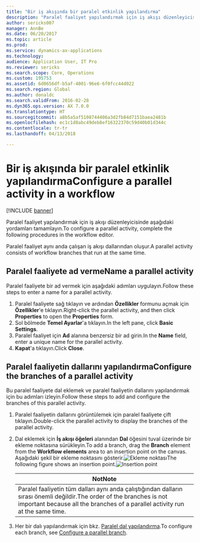```yaml
---
title: "Bir iş akışında bir paralel etkinlik yapılandırma"
description: "Paralel faaliyet yapılandırmak için iş akışı düzenleyicisinde aşağıdaki yordamları tamamlayın."
author: sericks007
manager: AnnBe
ms.date: 06/20/2017
ms.topic: article
ms.prod: 
ms.service: dynamics-ax-applications
ms.technology: 
audience: Application User, IT Pro
ms.reviewer: sericks
ms.search.scope: Core, Operations
ms.custom: 195753
ms.assetid: 6d0656df-b5af-4001-96e6-6f0fcc44d022
ms.search.region: Global
ms.author: donaldc
ms.search.validFrom: 2016-02-28
ms.dyn365.ops.version: AX 7.0.0
ms.translationtype: HT
ms.sourcegitcommit: a8b5a5af5108744406a3d2fb84d7151baea2481b
ms.openlocfilehash: ec1c1d8abc49deb8ef16322370c59d40b01d344c
ms.contentlocale: tr-tr
ms.lasthandoff: 04/13/2018

---
```


# <a name="configure-a-parallel-activity-in-a-workflow"></a><span data-ttu-id="28a66-103">Bir iş akışında bir paralel etkinlik yapılandırma</span><span class="sxs-lookup"><span data-stu-id="28a66-103">Configure a parallel activity in a workflow</span></span>

[!INCLUDE [banner](../includes/banner.md)]

<span data-ttu-id="28a66-104">Paralel faaliyet yapılandırmak için iş akışı düzenleyicisinde aşağıdaki yordamları tamamlayın.</span><span class="sxs-lookup"><span data-stu-id="28a66-104">To configure a parallel activity, complete the following procedures in the workflow editor.</span></span>

<span data-ttu-id="28a66-105">Paralel faaliyet aynı anda çalışan iş akışı dallarından oluşur.</span><span class="sxs-lookup"><span data-stu-id="28a66-105">A parallel activity consists of workflow branches that run at the same time.</span></span>

## <a name="name-a-parallel-activity"></a><span data-ttu-id="28a66-106">Paralel faaliyete ad verme</span><span class="sxs-lookup"><span data-stu-id="28a66-106">Name a parallel activity</span></span>
<span data-ttu-id="28a66-107">Paralel faaliyete bir ad vermek için aşağıdaki adımları uygulayın.</span><span class="sxs-lookup"><span data-stu-id="28a66-107">Follow these steps to enter a name for a parallel activity.</span></span>
1.  <span data-ttu-id="28a66-108">Paralel faaliyete sağ tıklayın ve ardından **Özellikler** formunu açmak için **Özellikler**'e tıklayın.</span><span class="sxs-lookup"><span data-stu-id="28a66-108">Right-click the parallel activity, and then click **Properties** to open the **Properties** form.</span></span>
2.  <span data-ttu-id="28a66-109">Sol bölmede **Temel Ayarlar**'a tıklayın.</span><span class="sxs-lookup"><span data-stu-id="28a66-109">In the left pane, click **Basic Settings**.</span></span>
3.  <span data-ttu-id="28a66-110">Paralel faaliyet için **Ad** alanına benzersiz bir ad girin.</span><span class="sxs-lookup"><span data-stu-id="28a66-110">In the **Name** field, enter a unique name for the parallel activity.</span></span>
4.  <span data-ttu-id="28a66-111">**Kapat**'a tıklayın.</span><span class="sxs-lookup"><span data-stu-id="28a66-111">Click **Close**.</span></span>

## <a name="configure-the-branches-of-a-parallel-activity"></a><span data-ttu-id="28a66-112">Paralel faaliyetin dallarını yapılandırma</span><span class="sxs-lookup"><span data-stu-id="28a66-112">Configure the branches of a parallel activity</span></span>
<span data-ttu-id="28a66-113">Bu paralel faaliyete dal eklemek ve paralel faaliyetin dallarını yapılandırmak için bu adımları izleyin.</span><span class="sxs-lookup"><span data-stu-id="28a66-113">Follow these steps to add and configure the branches of this parallel activity.</span></span>
1. <span data-ttu-id="28a66-114">Paralel faaliyetin dallarını görüntülemek için paralel faaliyete çift tıklayın.</span><span class="sxs-lookup"><span data-stu-id="28a66-114">Double-click the parallel activity to display the branches of the parallel activity.</span></span>
2. <span data-ttu-id="28a66-115">Dal eklemek için **İş akışı öğeleri** alanından **Dal** öğesini tuval üzerinde bir ekleme noktasına sürükleyin.</span><span class="sxs-lookup"><span data-stu-id="28a66-115">To add a branch, drag the **Branch** element from the **Workflow elements** area to an insertion point on the canvas.</span></span> <span data-ttu-id="28a66-116">Aşağıdaki şekil bir ekleme noktasını gösterir.![Ekleme noktası](./media/workflow_insertionpoint.gif)</span><span class="sxs-lookup"><span data-stu-id="28a66-116">The following figure shows an insertion point.![Insertion point](./media/workflow_insertionpoint.gif)</span></span>

   |                                              <span data-ttu-id="28a66-117"><strong>Not</strong></span><span class="sxs-lookup"><span data-stu-id="28a66-117"><strong>Note</strong></span></span>                                               |
   |------------------------------------------------------------------------------------------------------------------|
   | <span data-ttu-id="28a66-118">Paralel faaliyetin tüm dalları aynı anda çalıştığından dalların sırası önemli değildir.</span><span class="sxs-lookup"><span data-stu-id="28a66-118">The order of the branches is not important because all the branches of a parallel activity run at the same time.</span></span> |


3. <span data-ttu-id="28a66-119">Her bir dalı yapılandırmak için bkz. [Paralel dal yapılandırma](configure-parallel-branch-workflow.md).</span><span class="sxs-lookup"><span data-stu-id="28a66-119">To configure each branch, see [Configure a parallel branch](configure-parallel-branch-workflow.md).</span></span>






